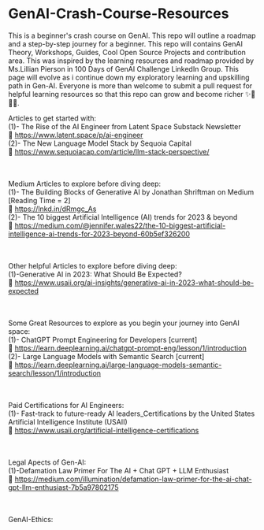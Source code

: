 # GenAI-Crash-Course-Resources
This is a beginner's crash course on GenAI. This repo will outline a roadmap and a step-by-step journey for a beginner. This repo will contains GenAI Theory, Workshops, Guides, Cool Open Source Projects and contribution area. This was inspired by the learning resources and roadmap provided by Ms.Lillian Pierson in 100 Days of GenAI Challenge LinkedIn Group. This page will evolve as i continue down my exploratory learning and upskilling path in Gen-AI. Everyone is more than welcome to submit a pull request for helpful learning resources so that this repo can grow and become richer ✨🎉🎐🎨. <br>

Articles to get started with: <br>
(1)- The Rise of the AI Engineer from Latent Space Substack Newsletter <br>
      🎐 https://www.latent.space/p/ai-engineer <br>
(2)- The New Language Model Stack by Sequoia Capital <br>
      🎐 https://www.sequoiacap.com/article/llm-stack-perspective/ <br> <br><br>

      

Medium Articles to explore before diving deep: <br>
(1)- The Building Blocks of Generative AI by Jonathan Shriftman on Medium [Reading Time = 2] <br>
      🎐 https://lnkd.in/dRmgc_As <br> 
(2)- The 10 biggest Artificial Intelligence (AI) trends for 2023 & beyond <br>
      🎐 https://medium.com/@jennifer.wales22/the-10-biggest-artificial-intelligence-ai-trends-for-2023-beyond-60b5ef326200 <br><br><br>

      

Other helpful Articles to explore before diving deep: <br>
(1)-Generative AI in 2023: What Should Be Expected?<br>
      🎐 https://www.usaii.org/ai-insights/generative-ai-in-2023-what-should-be-expected<br><br><br>


      

Some Great Resources to explore as you begin your journey into GenAI space: <br>
(1)- ChatGPT Prompt Engineering for Developers [current] <br>
      🎐 https://learn.deeplearning.ai/chatgpt-prompt-eng/lesson/1/introduction <br>
(2)- Large Language Models with Semantic Search [current] <br>
      🎐 https://learn.deeplearning.ai/large-language-models-semantic-search/lesson/1/introduction <br><br><br>






Paid Certifications for AI Engineers: <br>
(1)- Fast-track to future-ready AI leaders_Certifications by the United States Artificial Intelligence Institute (USAII) <br>
      🎐 https://www.usaii.org/artificial-intelligence-certifications <br><br><br>




      
Legal Apects of Gen-AI: <br>
(1)-Defamation Law Primer For The AI + Chat GPT + LLM Enthusiast <br>
      🎐 https://medium.com/illumination/defamation-law-primer-for-the-ai-chat-gpt-llm-enthusiast-7b5a97802175 <br><br><br>



      
GenAI-Ethics: <br>



      
